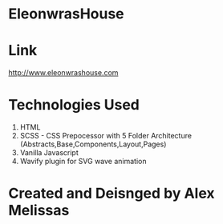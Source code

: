 # EleonwrasHouse

# Link 
http://www.eleonwrashouse.com

# Technologies Used

1. HTML
2. SCSS - CSS Prepocessor with 5 Folder Architecture (Abstracts,Base,Components,Layout,Pages)
3. Vanilla Javascript
4. Wavify plugin for SVG wave animation

# Created and Deisnged by Alex Melissas
